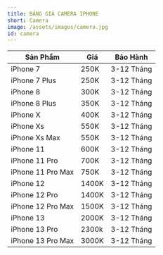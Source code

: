 ```yaml
---
title: BẢNG GIÁ CAMERA IPHONE
short: Camera
image: /assets/images/camera.jpg
id: camera
---
```


| Sản Phẩm          | Giá   | Bảo Hành   |
| ----------------- | ----- | ---------- |
| iPhone 7          | 250K  | 3-12 Tháng |
| iPhone 7 Plus     | 250K  | 3-12 Tháng |
| iPhone 8          | 300K  | 3-12 Tháng |
| iPhone 8 Plus     | 350K  | 3-12 Tháng |
| iPhone X          | 400K  | 3-12 Tháng |
| iPhone Xs         | 550K  | 3-12 Tháng |
| iPhone Xs Max     | 550K  | 3-12 Tháng |
| iPhone 11         | 600K  | 3-12 Tháng |
| iPhone 11 Pro     | 700K  | 3-12 Tháng |
| iPhone 11 Pro Max | 750K  | 3-12 Tháng |
| iPhone 12         | 1400K | 3-12 Tháng |
| iPhone 12 Pro     | 1400K | 3-12 Tháng |
| iPhone 12 Pro Max | 1500K | 3-12 Tháng |
| iPhone 13         | 2000K | 3-12 Tháng |
| iPhone 13 Pro     | 2300k | 3-12 Tháng |
| iPhone 13 Pro Max | 3000K | 3-12 Tháng |
